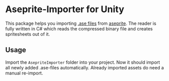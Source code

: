# Aseprite-Importer for Unity

This package helps you importing [.ase files](https://github.com/aseprite/aseprite/blob/master/docs/ase-file-specs.md) from [aseprite](https://www.aseprite.org/). The reader is fully written in C# which reads the compressed binary file and creates spritesheets out of it.

## Usage
Import the ```AsepriteImporter``` folder into your project. Now it should import all newly added .ase-files automatically. Already imported assets do need a manual re-import.
